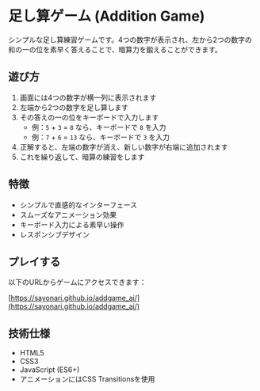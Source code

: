 # 足し算ゲーム (Addition Game)

シンプルな足し算練習ゲームです。4つの数字が表示され、左から2つの数字の和の一の位を素早く答えることで、暗算力を鍛えることができます。

## 遊び方

1. 画面には4つの数字が横一列に表示されます
2. 左端から2つの数字を足し算します
3. その答えの一の位をキーボードで入力します
   - 例：`5` + `3` = `8` なら、キーボードで `8` を入力
   - 例：`7` + `6` = `13` なら、キーボードで `3` を入力
4. 正解すると、左端の数字が消え、新しい数字が右端に追加されます
5. これを繰り返して、暗算の練習をします

## 特徴

- シンプルで直感的なインターフェース
- スムーズなアニメーション効果
- キーボード入力による素早い操作
- レスポンシブデザイン

## プレイする

以下のURLからゲームにアクセスできます：

[https://sayonari.github.io/addgame_ai/](https://sayonari.github.io/addgame_ai/)

## 技術仕様

- HTML5
- CSS3
- JavaScript (ES6+)
- アニメーションにはCSS Transitionsを使用

